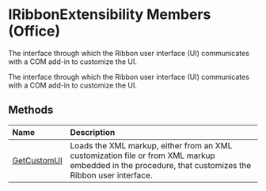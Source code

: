 
# IRibbonExtensibility Members (Office)
The interface through which the Ribbon user interface (UI) communicates with a COM add-in to customize the UI.

The interface through which the Ribbon user interface (UI) communicates with a COM add-in to customize the UI.


## Methods



|**Name**|**Description**|
|:-----|:-----|
|[GetCustomUI](a0106415-999e-94da-379c-70fb7aa6119f.md)|Loads the XML markup, either from an XML customization file or from XML markup embedded in the procedure, that customizes the Ribbon user interface.|
